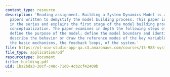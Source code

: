 ```yaml
---
content_type: resource
description: 'Reading assignment. Building a System Dynamics Model is a series of
  papers written to demystify the model building process. This paper is the first
  in the series and explains the first stage of the model building process called
  conceptualization. The paper examines in depth the following steps of conceptualization:
  define the purpose of the model; define the model boundary and identify key variables;
  describe the behavior or draw the reference modes of the key variables; and diagram
  the basic mechanisms, the feedback loops, of the system.'
file: https://ol-ocw-studio-app-qa.s3.amazonaws.com/courses/15-988-system-dynamics-self-study-fall-1998-spring-1999/1ba2bda320cfc48c71d04cb2cf42409b_building.pdf
file_type: application/pdf
resourcetype: Document
title: building.pdf
uid: 1ba2bda3-20cf-c48c-71d0-4cb2cf42409b
---
```

